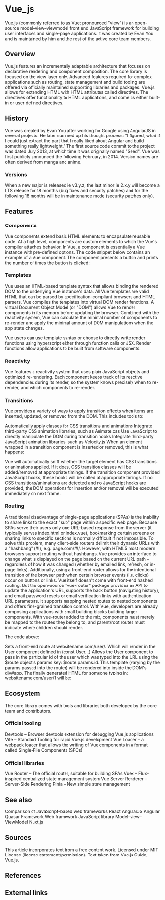 # Vue_js

Vue.js (commonly referred to as Vue; pronounced "view") is an open-source model–view–viewmodel front end JavaScript framework for building user interfaces and single-page applications. It was created by Evan You and is maintained by him and the rest of the active core team members.


## Overview

Vue.js features an incrementally adaptable architecture that focuses on declarative rendering and component composition. The core library is focused on the view layer only. Advanced features required for complex applications such as routing, state management and build tooling are offered via officially maintained supporting libraries and packages.
Vue.js allows for extending HTML with HTML attributes called directives. The directives offer functionality to HTML applications, and come as either built-in or user defined directives.


## History

Vue was created by Evan You after working for Google using AngularJS in several projects. He later summed up his thought process: "I figured, what if I could just extract the part that I really liked about Angular and build something really lightweight." The first source code commit to the project was dated July 2013, at which time it was originally named "Seed". Vue was first publicly announced the following February, in 2014.
Version names are often derived from manga and anime.


### Versions

When a new major is released ie v3.y.z, the last minor ie 2.x.y will become a LTS release for 18 months (bug fixes and security patches) and for the following 18 months will be in maintenance mode (security patches only).


## Features



### Components
Vue components extend basic HTML elements to encapsulate reusable code. At a high level, components are custom elements to which the Vue's compiler attaches behavior. In Vue, a component is essentially a Vue instance with pre-defined options.
The code snippet below contains an example of a Vue component. The component presents a button and prints the number of times the button is clicked:


### Templates
Vue uses an HTML-based template syntax that allows binding the rendered DOM to the underlying Vue instance's data. All Vue templates are valid HTML that can be parsed by specification-compliant browsers and HTML parsers. Vue compiles the templates into virtual DOM render functions. A virtual Document Object Model (or "DOM") allows Vue to render components in its memory before updating the browser. Combined with the reactivity system, Vue can calculate the minimal number of components to re-render and apply the minimal amount of DOM manipulations when the app state changes.

Vue users can use template syntax or choose to directly write render functions using hyperscript either through function calls or JSX. Render functions allow applications to be built from software components.


### Reactivity
Vue features a reactivity system that uses plain JavaScript objects and optimized re-rendering. Each component keeps track of its reactive dependencies during its render, so the system knows precisely when to re-render, and which components to re-render.


### Transitions
Vue provides a variety of ways to apply transition effects when items are inserted, updated, or removed from the DOM. This includes tools to:

Automatically apply classes for CSS transitions and animations
Integrate third-party CSS animation libraries, such as Animate.css
Use JavaScript to directly manipulate the DOM during transition hooks
Integrate third-party JavaScript animation libraries, such as Velocity.js
When an element wrapped in a transition component is inserted or removed, this is what happens:

Vue will automatically sniff whether the target element has CSS transitions or animations applied. If it does, CSS transition classes will be added/removed at appropriate timings.
If the transition component provided JavaScript hooks, these hooks will be called at appropriate timings.
If no CSS transitions/animations are detected and no JavaScript hooks are provided, the DOM operations for insertion and/or removal will be executed immediately on next frame.


### Routing
A traditional disadvantage of single-page applications (SPAs) is the inability to share links to the exact "sub" page within a specific web page. Because SPAs serve their users only one URL-based response from the server (it typically serves index.html or index.vue),  bookmarking certain screens or sharing links to specific sections is normally difficult if not impossible. To solve this problem, many client-side routers delimit their dynamic URLs with a "hashbang" (#!), e.g. page.com/#!/. However, with HTML5 most modern browsers support routing without hashbangs.
Vue provides an interface to change what is displayed on the page based on the current URL path – regardless of how it was changed (whether by emailed link, refresh, or in-page links). Additionally, using a front-end router allows for the intentional transition of the browser path when certain browser events (i.e. clicks) occur on buttons or links. Vue itself doesn't come with front-end hashed routing. But the open-source "vue-router" package provides an API to update the application's URL, supports the back button (navigating history), and email password resets or email verification links with authentication URL parameters. It supports mapping nested routes to nested components and offers fine-grained transition control. With Vue, developers are already composing applications with small building blocks building larger components. With vue-router added to the mix, components must merely be mapped to the routes they belong to, and parent/root routes must indicate where children should render.

The code above:

Sets a front-end route at websitename.com/user/<id>.
Which will render in the User component defined in (const User...)
Allows the User component to pass in the particular id of the user which was typed into the URL using the $route object's params key: $route.params.id.
This template (varying by the params passed into the router) will be rendered into <router-view></router-view> inside the DOM's div#app.
The finally generated HTML for someone typing in: websitename.com/user/1 will be:


## Ecosystem

The core library comes with tools and libraries both developed by the core team and contributors.


### Official tooling
Devtools – Browser devtools extension for debugging Vue.js applications
Vite – Standard Tooling for rapid Vue.js development
Vue Loader – a webpack loader that allows the writing of Vue components in a format called Single-File Components (SFCs)


### Official libraries
Vue Router – The official router, suitable for building SPAs
Vuex – Flux-inspired centralized state management system
Vue Server Renderer – Server-Side Rendering
Pinia – New simple state management


## See also


Comparison of JavaScript-based web frameworks
React
AngularJS
Angular
Quasar Framework
Web framework
JavaScript library
Model–view–ViewModel
Nuxt.js


## Sources

 This article incorporates text from a free content work. Licensed under MIT License (license statement/permission). Text taken from Vue.js Guide​, Vue.js. 


## References



## External links


